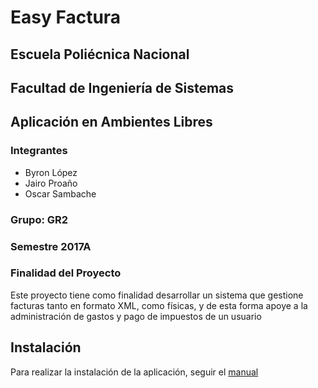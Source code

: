 # Easy Factura
## Escuela Poliécnica Nacional
## Facultad de Ingeniería de Sistemas
## Aplicación en Ambientes Libres
### Integrantes
* Byron López
* Jairo Proaño
* Oscar Sambache

### Grupo: GR2

### Semestre 2017A

### Finalidad del Proyecto
Este proyecto tiene como finalidad desarrollar un sistema que gestione facturas tanto en formato XML, como físicas, y de esta forma apoye a la administración de gastos y pago de impuestos de un usuario

## Instalación
Para realizar la instalación de la aplicación, seguir el [manual](https://raw.githubusercontent.com/Jairo95/ProyectoLibres/f58dd47930f04567513babc23cf0ca6c0a6d688c/instaladores/Manual_Setup_EasyFacturas.pdf)
